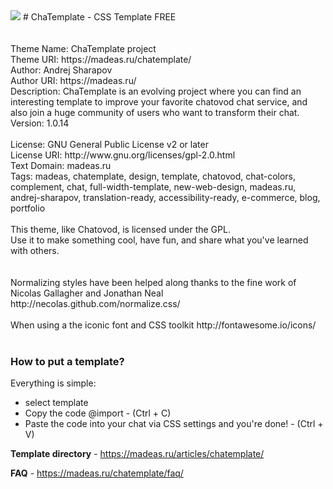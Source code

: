 <img src="https://madeas.ru/wp-content/uploads/2017/10/facebanner.png">
# ChaTemplate - CSS Template FREE
<br />
<br />
<br />Theme Name: ChaTemplate project
<br />Theme URI: https://madeas.ru/chatemplate/
<br />Author: Andrej Sharapov
<br />Author URI: https://madeas.ru/
<br />Description: ChaTemplate is an evolving project where you can find an interesting template to improve your favorite chatovod chat service, and also join a huge community of users who want to transform their chat.
<br />Version: 1.0.14<br />
<br />License: GNU General Public License v2 or later
<br />License URI: http://www.gnu.org/licenses/gpl-2.0.html
<br />Text Domain: madeas.ru
<br />Tags: madeas, chatemplate, design, template, chatovod, chat-colors, complement, chat, full-width-template, new-web-design, madeas.ru, andrej-sharapov, translation-ready, accessibility-ready, e-commerce, blog, portfolio
<br />
<br />This theme, like Chatovod, is licensed under the GPL.
<br />Use it to make something cool, have fun, and share what you've learned with others.
<br />
<br />
<br />Normalizing styles have been helped along thanks to the fine work of Nicolas Gallagher and Jonathan Neal http://necolas.github.com/normalize.css/
<br />
<br />When using a the iconic font and CSS toolkit http://fontawesome.io/icons/
<br />
<br />
<h3>How to put a template?</h3>

Everything is simple:

<ul>
<li>select template</li>
<li>Copy the code @import - (Ctrl + C)</li>
<li>Paste the code into your chat via CSS settings and you're done! - (Ctrl + V)</li>
</ul>

<b>Template directory</b> - https://madeas.ru/articles/chatemplate/

<b>FAQ</b> - https://madeas.ru/chatemplate/faq/
